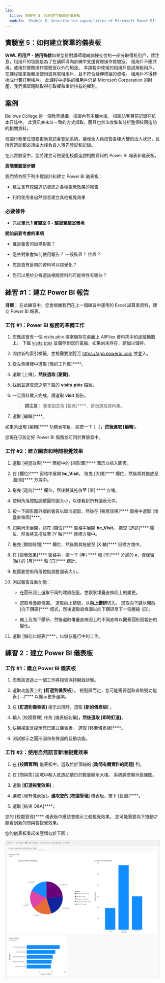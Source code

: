 ```yaml
---
lab:
  title: 實驗室 5：如何建立簡單的儀表板
  module: 'Module 5: Describe the capabilities of Microsoft Power BI'
---
```


## 實驗室 5：如何建立簡單的儀表板

**WWL 租用戶 - 使用條款**如果您針對講師導向訓練交付的一部分取得租用戶，請注意，租用戶的功能是為了在講師導向訓練中支援實際操作實驗室。 租用戶不應共用，或用於實際操作實驗室以外的用途。 本課程中使用的租用戶是試用租用戶，在課程結束後無法使用或存取租用戶，且不符合延伸模組的資格。 租用戶不得轉換成付費訂用帳戶。 此課程中提供的租用戶仍是 Microsoft Corporation 的財產，我們保留隨時取得存取權和重新持有的權利。 

## 案例

Bellows College 是一個教育組織，校園內有多棟大樓。 校園訪客目前記錄在紙本日誌中。 此資訊並未以一致的方式擷取，而且也無法收集和分析整個校園造訪的相關資料。

校園行政單位想要更新其訪客登記系統，讓保全人員控管各棟大樓的出入狀況，且所有造訪都必須由大樓負責人預先登記和記錄。

在此實驗室中，您將建立可視覺化校園造訪相關資料的 Power BI 報表和儀表板。

**高階實驗室步驟**

我們將依照下列步驟設計和建立 Power BI 儀表板：

- 建立含有校園造訪資訊之各種視覺效果的報告

- 利用使用者自然語言建立其他視覺效果

### 必要條件

- 完成**單元 1 實驗室 0 - 驗證實驗室環境**

**開始前要考慮的事項**

- 誰是報告的目標對象？

- 這些對象會如何使用報告？ 一般裝置？ 位置？

- 您是否有足夠的資料可以視覺化？

- 您可以用於分析造訪相關資料的可能特性有哪些？

## 練習 #1：建立 Power BI 報告

**目標：** 在此練習中，您會根據我們在上一個練習中運用的 Excel 試算表資料，建立 Power BI 報表。

### 工作 #1：Power BI 服務的準備工作

1. 您應該會有一個 visits.pbix 檔案儲存在桌面上 AllFiles 資料夾中的虛擬機器上。 下載 [visits.pbix](https://github.com/MicrosoftLearning/PL-900-Microsoft-Power-Platform-Fundamentals/raw/master/Allfiles/visits.pbix) 並儲存到您的電腦，如果尚未存在，請加以儲存。

1. 開啟新的索引標籤，並視需要瀏覽至 https://app.powerbi.com 並登入。

1. 從左側導覽中選取 [我的工作區]****。

1. 選取 [上傳]****，然後選取 [瀏覽]****。

1. 找到並選取您之前下載的 **visits.pbix** 檔案。

1. 一旦資料載入完成，請選取 **visit** 報告。

    >**請注意：** 類型設定為 [報表]****，請勿選取資料集。

1. 選取 [編輯]****。

如果未出現 [編輯]**** 功能表項目，請按一下 […]****，然後選取 [編輯****]。

您現在已設定好 Power BI 服務並可用於實驗室中。

### 工作 #2：建立圖表和時間視覺效果

1. 選取 [視覺效果]****  面板中的 [圓形圖]**** 圖示以插入圖表。

1. 在 [欄位]****  窗格中展開 **bc_Visit**。 拖曳 [大樓]**** 欄位，然後將其拖放至 [圖例]**** 方塊中。

1. 拖曳 [造訪]**** 欄位，然後將其拖放至 [值] **** 方塊。

1. 使用角落控點調整圓形圖大小，以便看到所有圖表元件。

1. 按一下圓形圖外部的報告以取消選取，然後在 [視覺效果]**** 窗格中選取 [堆疊直條圖]****。

1. 如果尚未展開，請在 [欄位]**** 窗格中展開 **bc_Visit**。 拖曳 [造訪]**** 欄位，然後將其拖放至 [Y 軸]**** 目標方塊中。

1. 拖曳 [開始時間]**** 欄位，然後將其拖放至 [X 軸]**** 目標方塊中。

1. 在 [視覺效果]**** 窗格中，按一下 [年] **** 和 [季]**** 旁邊的 **x**，僅保留 [軸] 的 [月]**** 和 [日]**** 總計。

1. 視需要使用角落控點調整圖表大小。

1. 測試報告互動功能：

    - 在圓形圖上選取不同的建置配量，並觀察堆疊直條圖上的變更。

    - 選取堆疊直條圖。 選取向上箭號，以**向上鑽研**切入。 選取向下鍵以開啟 [向下鑽研]**** 模式，然後選取直條圖以向下鑽研至下一個層級 (日)。

    - 向上及向下鑽研，然後選取堆疊直條圖上的不同直條以觀察圓形圖報告的變化。

1. 選取 [儲存此報表]****，以儲存進行中的工作。

## 練習 2：建立 Power BI 儀表板

### 工作 #1：建立 Power BI 儀表板

1. 您應該透過上一個工作將報告保持開啟狀態。

1. 選取功能表上的 **[釘選到儀表板]** 。 視配置而定，您可能需要選取省略號功能表 [...]**** 以顯示更多選項。

1. 在 **[釘選到儀表板]** 提示出現時，選取 **[新的儀表板]** 。

1. 輸入 [校園管理] 作為 [儀表板名稱]****，然後選取 [即時釘選]****。

1. 快顯視窗會提示您已建立儀表板。 選取 [移至儀表板]****。

1. 測試顯示之圓形圖和長條圖的互動功能。

### 工作 #2：使用自然語言新增視覺效果

1. 在 **[校園管理]** 儀表板中，選取位於頂端的 **[詢問有關資料的問題]** 列。

1. 在 [問與答] 區域中輸入依造訪情形的數量顯示大樓。 系統將會顯示長條圖。

1. 選取 **[釘選視覺效果]** 。

1. 選取 [現有儀表板]****，選取您的 [校園管理]**** 儀表板，按下 [釘選]****。

1. 選取 [結束 Q&amp;A]****。

您的 [校園管理]**** 儀表板中應該會顯示三個視覺效果。 您可能需要向下捲動才能看到新的問與答視覺效果。

您的儀表板看起來應類似於下圖：

[![剛剛建立的儀表板的螢幕擷取畫面](media/lab-5-power-bi-01.png)](https://github.com/MicrosoftLearning/PL-900-Microsoft-Power-Platform-Fundamentals/blob/master/Instructions/Labs/media/5-powerbi-result.png)

 
